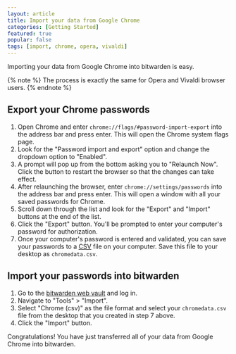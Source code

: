 ```yaml
---
layout: article
title: Import your data from Google Chrome
categories: [Getting Started]
featured: true
popular: false
tags: [import, chrome, opera, vivaldi]
---
```


Importing your data from Google Chrome into bitwarden is easy. 

{% note %}
The process is exactly the same for Opera and Vivaldi browser users.
{% endnote %}

## Export your Chrome passwords

1. Open Chrome and enter `chrome://flags/#password-import-export` into the address bar and press enter. This will open the Chrome system flags page.
2. Look for the "Password import and export" option and change the dropdown option to "Enabled".
3. A prompt will pop up from the bottom asking you to "Relaunch Now". Click the button to restart the browser so that the changes can take effect.
4. After relaunching the browser, enter `chrome://settings/passwords` into the address bar and press enter. This will open a window with all your saved passwords for Chrome.
5. Scroll down through the list and look for the "Export" and "Import" buttons at the end of the list.
6. Click the "Export" button. You'll be prompted to enter your computer's password for authorization.
7. Once your computer's password is entered and validated, you can save your passwords to a [CSV][csv] file on your computer. Save this file to your desktop as `chromedata.csv`.

## Import your passwords into bitwarden

1. Go to the [bitwarden web vault][bitwarden-vault] and log in.
2. Navigate to "Tools" > "Import".
3. Select "Chrome (csv)" as the file format and select your `chromedata.csv` file from the desktop that you created in step 7 above.
4. Click the "Import" button.

Congratulations! You have just transferred all of your data from Google Chrome into bitwarden.

[csv]: https://en.wikipedia.org/wiki/Comma-separated_values
[bitwarden-vault]: https://vault.bitwarden.com
